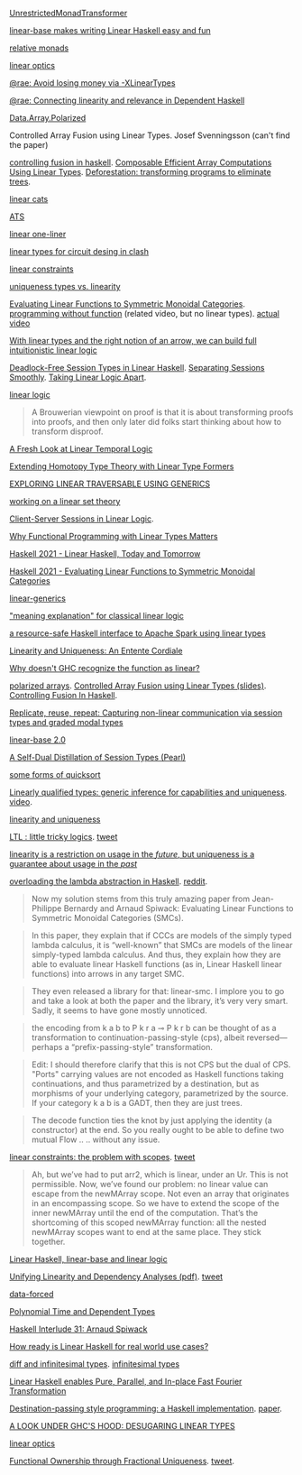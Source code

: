 [UnrestrictedMonadTransformer](https://twitter.com/sjoerd_visscher/status/1359854099651588100)

[linear-base makes writing Linear Haskell easy and fun](https://www.reddit.com/r/haskell/comments/lhheg8/tweag_linearbase_makes_writing_linear_haskell/)

[relative monads](https://www.reddit.com/r/haskell/comments/lhheg8/tweag_linearbase_makes_writing_linear_haskell/gmxvxkl/)

[linear optics](https://www.reddit.com/r/haskell/comments/lhheg8/tweag_linearbase_makes_writing_linear_haskell/gmxwfht/)

[@rae: Avoid losing money via -XLinearTypes](https://www.youtube.com/watch?v=l-h-vH8JxDE)

[@rae: Connecting linearity and relevance in Dependent Haskell](https://www.youtube.com/watch?v=zglkdlK2zR8)

[Data.Array.Polarized](http://hackage.haskell.org/package/linear-base-0.1.0/docs/Data-Array-Polarized.html)

Controlled Array Fusion using Linear Types. Josef Svenningsson (can't find the paper)

[controlling fusion in haskell](http://jyp.github.io/posts/controlled-fusion.html). [Composable Efficient Array Computations Using Linear Types](https://lopezjuan.com/project/limestone/vectorcomp.pdf). [Deforestation: transforming programs to eliminate trees](https://www.sciencedirect.com/science/article/pii/030439759090147A).

[linear cats](https://twitter.com/sjoerd_visscher/status/1360639785023377410)

[ATS](https://lobste.rs/s/eu70sb/ats_why_linear_types_are_future_systems)

[linear one-liner](https://twitter.com/sjoerd_visscher/status/1364263840150650881)

[linear types for circuit desing in clash](https://www.reddit.com/r/haskell/comments/lt3gtx/linear_types_for_circuit_design_in_haskellclash/)

[linear constraints](https://twitter.com/tweagio/status/1369985074284929025)

[uniqueness types vs. linearity](https://www.reddit.com/r/haskell/comments/m3epde/linear_constraints/gqu389i/)

[Evaluating Linear Functions to Symmetric Monoidal Categories](https://arxiv.org/abs/2103.06195). [programming without function](https://www.youtube.com/watch?v=xZmPuz9m2t0) (related video, but no linear types). [actual video](https://twitter.com/aspiwack/status/1437342308165357571)

[With linear types and the right notion of an arrow, we can build full intuitionistic linear logic](https://twitter.com/kmett/status/1376235979481116672)

[Deadlock-Free Session Types in Linear Haskell](https://arxiv.org/abs/2103.14481). [Separating Sessions Smoothly](https://arxiv.org/abs/2105.08996). [Taking Linear Logic Apart](https://arxiv.org/abs/1904.06848). 

[linear logic](https://www.reddit.com/r/haskell/comments/mgve3s/linear_logic_in_ghc_9/gsxbysh/) 

> A Brouwerian viewpoint on proof is that it is about transforming proofs into proofs, and then only later did folks start thinking about how to transform disproof.

[A Fresh Look at Linear Temporal Logic](https://www.youtube.com/watch?v=iZI4wLxemeY)

[Extending Homotopy Type Theory with Linear Type Formers](https://www.youtube.com/watch?v=sPxtdCtjSDc)

[EXPLORING LINEAR TRAVERSABLE USING GENERICS](https://www.tweag.io/blog/2021-07-08-linear-traversable/)

[working on a linear set theory](https://twitter.com/aspiwack/status/1420395091009617934)

[Client-Server Sessions in Linear Logic](https://www.youtube.com/watch?v=om3QlFls3cs&list=PLyrlk8Xaylp5ed_Yhg2oTdVhrtVohVaoa&index=2). 

[Why Functional Programming with Linear Types Matters](https://www.youtube.com/watch?v=WZ_0FSGeq2s)

[Haskell 2021 - Linear Haskell, Today and Tomorrow](https://www.youtube.com/watch?v=v7k4XkzwWao)

[Haskell 2021 - Evaluating Linear Functions to Symmetric Monoidal Categories](https://www.youtube.com/watch?v=90OJz0QE4qE)

[linear-generics](https://www.reddit.com/r/haskell/comments/q6fl5x/lineargenerics/)

["meaning explanation" for classical linear logic](https://twitter.com/evanewashington/status/1454581185976455174)

[a resource-safe Haskell interface to Apache Spark using linear types](https://twitter.com/tweagio/status/1460951649233649667)

[Linearity and Uniqueness: An Entente Cordiale](https://starsandspira.ls/docs/esop22-draft.pdf)

[Why doesn't GHC recognize the function as linear?](https://stackoverflow.com/a/70897280/1364288)

[polarized arrays](https://hackage.haskell.org/package/linear-base-0.1.0/docs/Data-Array-Polarized.html).  [Controlled Array Fusion using Linear Types (slides)](http://www.cse.chalmers.se/~josefs/talks/LinArrays.pdf). [Controlling Fusion In Haskell](http://jyp.github.io/posts/controlled-fusion.html).

[Replicate, reuse, repeat: Capturing non-linear communication via session types and graded modal types](https://twitter.com/Jose_A_Alonso/status/1503651140214435846)

[linear-base 2.0](https://github.com/tweag/linear-base/blob/master/README.md)

[A Self-Dual Distillation of Session Types (Pearl)](https://julesjacobs.com/pdf/lambdabar.pdf)

[some forms of quicksort](https://twitter.com/DiazCarrete/status/1537899021620064256)

[Linearly qualified types: generic inference for capabilities and uniqueness](https://dl.acm.org/doi/10.1145/3547626). [video](https://www.youtube.com/watch?v=c8VZp-3eQU0).

[linearity and uniqueness](https://www.reddit.com/r/haskell/comments/xptedd/comment/iq731iu/)

[LTL : little tricky logics](https://blog.brownplt.org/2022/11/05/little-tricky-logics.html). [tweet](https://twitter.com/ShriramKMurthi/status/1589117327786012672)

[linearity is a restriction on usage in the *future*, but uniqueness is a guarantee about usage in the *past*](https://functional.cafe/@daniel@types.pl/109500804388895934)

[overloading the lambda abstraction in Haskell](https://acatalepsie.fr/posts/overloading-lambda). [reddit](https://www.reddit.com/r/haskell/comments/zi9mxp/overloading_the_lambda_abstraction_in_haskell/).

> Now my solution stems from this truly amazing paper from Jean-Philippe Bernardy and Arnaud Spiwack: Evaluating Linear Functions to Symmetric Monoidal Categories (SMCs).

> In this paper, they explain that if CCCs are models of the simply typed lambda calculus, it is “well-known” that SMCs are models of the linear simply-typed lambda calculus. And thus, they explain how they are able to evaluate linear Haskell functions (as in, Linear Haskell linear functions) into arrows in any target SMC.

> They even released a library for that: linear-smc. I implore you to go and take a look at both the paper and the library, it’s very very smart. Sadly, it seems to have gone mostly unnoticed.

> the encoding from k a b to P k r a ⊸ P k r b can be thought of as a transformation to continuation-passing-style (cps), albeit reversed— perhaps a “prefix-passing-style” transformation.

> Edit: I should therefore clarify that this is not CPS but the dual of CPS. "Ports" carrying values are not encoded as Haskell functions taking continuations, and thus parametrized by a destination, but as morphisms of your underlying category, parametrized by the source. If your category k a b is a GADT, then they are just trees.

>  The decode function ties the knot by just applying the identity (a constructor) at the end. So you really ought to be able to define two mutual Flow .. .. without any issue.

[linear constraints: the problem with scopes](https://www.tweag.io/blog/2023-03-23-linear-constraints-linearly/). [tweet](https://twitter.com/aspiwack/status/1638945084430340096)

> Ah, but we’ve had to put arr2, which is linear, under an Ur. This is not permissible. Now, we’ve found our problem: no linear value can escape from the newMArray scope. Not even an array that originates in an encompassing scope. So we have to extend the scope of the inner newMArray until the end of the computation. That’s the shortcoming of this scoped newMArray function: all the nested newMArray scopes want to end at the same place. They stick together.

[Linear Haskell, linear-base and linear logic](https://www.reddit.com/r/haskell/comments/126oqt3/linear_haskell_linearbase_and_linear_logic/)

[Unifying Linearity and Dependency Analyses (pdf)](https://arxiv.org/pdf/2304.03175.pdf). [tweet](https://twitter.com/Iceland_jack/status/1646187121756061698)

[data-forced](https://www.reddit.com/r/haskell/comments/12tkucn/presenting_dataforced_an_alternative_to_bang/)

[Polynomial Time and Dependent Types](https://hachyderm.io/@arXiv_csLO_bot@mastoxiv.page/110739361251013639)

[Haskell Interlude 31: Arnaud Spiwack](https://discourse.haskell.org/t/haskell-interlude-31-arnaud-spiwack/7154)

[How ready is Linear Haskell for real world use cases?](https://github.com/tweag/linear-base/issues/462)

[diff and infinitesimal types](https://mathstodon.xyz/@dpiponi/111393337635919821). [infinitesimal types](https://twitter.com/sjoerd_visscher/status/1723469417881682307)

[Linear Haskell enables Pure, Parallel, and In-place Fast Fourier Transformation](https://discourse.haskell.org/t/experience-report-linear-haskell-enables-pure-parallel-and-in-place-fast-fourier-transformation/8256)

[Destination-passing style programming: a Haskell implementation](https://twitter.com/Iceland_jack/status/1737630661182210217). [paper](https://t.co/TraDzKKWgv).

[A LOOK UNDER GHC'S HOOD: DESUGARING LINEAR TYPES](https://www.tweag.io/blog/2024-01-18-linear-desugaring/)

[linear optics](https://twitter.com/aspiwack/status/1750941510604886029)

[Functional Ownership through Fractional Uniqueness](https://dl.acm.org/doi/10.1145/3649848). [tweet](https://twitter.com/starsandspirals/status/1785273479140376878).


